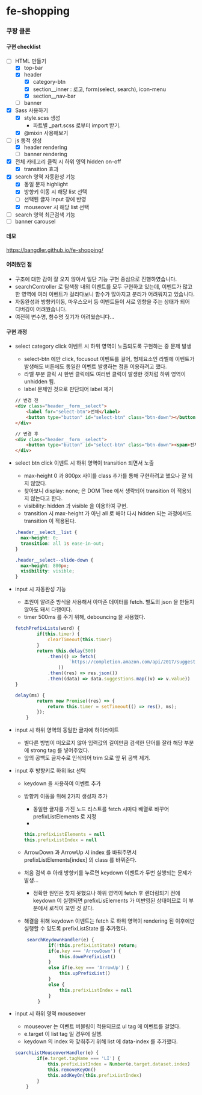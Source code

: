 # fe-shopping

### 쿠팡 클론

#### 구현 checklist
- [ ] HTML 만들기
    - [x] top-bar
    - [x] header
        - [x] category-btn
        - [x] section__inner : 로고, form(select, search), icon-menu
        - [x] section__nav-bar 
    - [ ] banner
- [x] Sass 사용하기
    - [x] style.scss 생성
        - 파트별 _part.scss 로부터 import 받기.
    - [x] @mixin 사용해보기
- [ ] js 동적 생성
    - [x] header rendering
    - [ ] banner rendering
- [x] 전체 카테고리 클릭 시 하위 영역 hidden on-off
    - [x] transition 효과
- [x] search 영역 자동완성 기능
    - [x] 동일 문자 highlight
    - [x] 방향키 이동 시 해당 list 선택
    - [ ] 선택된 글자 input 창에 반영
    - [x] mouseover 시 해당 list 선택
- [ ] search 영역 최근검색 기능
- [ ] banner carousel

#### 데모
https://bangdler.github.io/fe-shopping/

#### 어려웠던 점
- 구조에 대한 감이 잘 오지 않아서 일단 기능 구현 중심으로 진행하였습니다.
- searchController 로 탐색창 내의 이벤트를 모두 구현하고 있는데, 이벤트가 많고 한 영역에 여러 이벤트가 걸리다보니 함수가 많아지고 분리가 어려워지고 있습니다.
- 자동완성과 방향키이동, 마우스오버 등 이벤트들이 서로 영향을 주는 상태가 되어 디버깅이 어려웠습니다.
- 여전히 변수명, 함수명 짓기가 어려웠습니다...

#### 구현 과정
- select category click 이벤트 시 하위 영역이 노출되도록 구현하는 중 문제 발생
    - select-btn 에만 click, focusout 이벤트를 걸어, 형제요소인 라벨에 이벤트가 발생해도 버튼에도 동일한 이벤트 발생하는 점을 이용하려고 했다.
    - 라벨 부분 클릭 시 한번 클릭에도 여러번 클릭이 발생한 것처럼 하위 영역이 unhidden 됨.
    - label 문제인 것으로 판단되어 label 제거
    ```html
    // 변경 전
    <div class="header__form__select">
        <label for="select-btn">전체</label>                
        <button type="button" id="select-btn" class="btn-down"></button>   
    </div>
    
    // 변경 후 
    <div class="header__form__select">                  
        <button type="button" id="select-btn" class="btn-down"><span>전체</span></button>   
    </div>
    ```
  
- select btn click 이벤트 시 하위 영역이 transition 되면서 노출
    - max-height 0 과 800px 사이를 class 추가를 통해 구현하려고 했으나 잘 되지 않았다.
    - 찾아보니 display: none; 은 DOM Tree 에서 생략되어 transition 이 적용되지 않는다고 한다.
    - visibility: hidden 과 visible 을 이용하여 구현.
    - transition 시 max-height 가 아닌 all 로 해야 다시 hidden 되는 과정에서도 transition 이 적용된다.
    ```css
    .header__select__list {
      max-height: 0;
      transition: all 1s ease-in-out;
    }
 
    .header__select--slide-down {
      max-height: 800px;
      visibility: visible;
    }
    ```

- input 시 자동완성 기능
    - 조원이 알려준 방식을 사용해서 아마존 데이터를 fetch. 별도의 json 을 만들지 않아도 돼서 다행이다.
    - timer 500ms 를 주기 위해, debouncing 을 사용했다.
    ```javascript
    fetchPrefixLists(word) {
            if(this.timer) {
                clearTimeout(this.timer)
            }
            return this.delay(500)
                .then(() => fetch(
                        `https://completion.amazon.com/api/2017/suggestions?session-id=133-4736477-7395454&customer-id=&request-id=4YM3EXKRH1QJB16MSJGT&page-type=Gateway&lop=en_US&site-variant=desktop&client-info=amazon-search-ui&mid=ATVPDKIKX0DER&alias=aps&b2b=0&fresh=0&ks=71&prefix=${word}&event=onKeyPress&limit=11&fb=1&suggestion-type=KEYWORD`
                    ))
                .then((res) => res.json())
                .then((data) => data.suggestions.map((v) => v.value))
    }
    
    delay(ms) {
            return new Promise((res) => {
                return this.timer = setTimeout(() => res(), ms);
            });
        }
    ```    

- input 시 하위 영역의 동일한 글자에 하이라이트
    - 별다른 방법이 떠오르지 않아 입력값의 길이만큼 검색한 단어를 잘라 해당 부분에 strong tag 를 넣어주었다.
    - 앞의 공백도 글자수로 인식되어 trim 으로 앞 뒤 공백 제거.
    
- input 후 방향키로 하위 list 선택
    - keydown 을 사용하여 이벤트 추가
    - 방향키 이동을 위해 2가지 생성자 추가
        - 동일한 글자를 가진 노드 리스트를 fetch 시마다 배열로 바꾸어 prefixListElements 로 지정
        - 
        ```javascript
        this.prefixListElements = null
        this.prefixListIndex = null
        ```
    
    - ArrowDown 과 ArrowUp 시 index 를 바꿔주면서 prefixListElements[index] 의 class 를 바꿔준다.
    
    - 처음 검색 후 아래 방향키를 누르면 keydown 이벤트가 두번 실행되는 문제가 발생...
        - 정확한 원인은 찾지 못했으나 하위 영역이 fetch 후 렌더링되기 전에 keydown 이 실행되면 prefixLisElements 가 미반영된 상태이므로 이 부분에서 로직이 꼬인 것 같다.
        
    - 해결을 위해 keydown 이벤트는 fetch 로 하위 영역이 rendering 된 이후에만 실행할 수 있도록 prefixListState 를 추가했다.
       ```javascript
        searchKeydownHandler(e) {
                if(!this.prefixListState) return;
                if(e.key === 'ArrowDown') {
                    this.downPrefixList()
                }
                else if(e.key === 'ArrowUp') {
                    this.upPrefixList()
                }
                else {
                    this.prefixListIndex = null
                }
            }
       ```

- input 시 하위 영역 mouseover 
    - mouseover 는 이벤트 버블링이 적용되므로 ul tag 에 이벤트를 걸었다.
    - e.target 이 list tag 일 경우에 실행.
    - keydown 의 index 와 맞춰주기 위해 list 에 data-index 를 추가했다.
    ```javascript
    searchListMouseoverHandler(e) {
            if(e.target.tagName === 'LI') {
                this.prefixListIndex = Number(e.target.dataset.index)
                this.removeKeyOn()
                this.addKeyOn(this.prefixListIndex)
            }
        }
    ```
